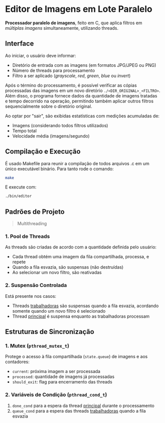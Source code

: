 # Editor de Imagens em Lote Paralelo

**Processador paralelo de imagens**, feito em C, que aplica filtros em _múltiplas imagens_ simultaneamente, utilizando threads. 

## Interface
Ao iniciar, o usuário deve informar:
- Diretório de entrada com as imagens (em formatos JPG/JPEG ou PNG)
- Número de threads para processamento
- Filtro a ser aplicado (_grayscale_, _red_, _green_, _blue_ ou _invert_)

Após o término do processamento, é possível verificar as cópias processadas das imagens em um novo diretório `./<DIR_ORIGINAL>_<FILTRO>`. Além disso, o programa fornece dados da quantidade de imagens tratadas e tempo decorrido na operação, permitindo também aplicar outros filtros sequencialmente sobre o diretório original.

Ao optar por "sair", são exibidas estatísticas com medições acumuladas de:
- Imagens (considerando todos filtros utilizados)
- Tempo total
- Velocidade média (imagens/segundo)


## Compilação e Execução

É usado Makefile para reunir a compilação de todos arquivos .c em um único executável binário. Para tanto rode o comando:

```bash
make
```
E execute com:

```bash
./bin/editor
```


## Padrões de Projeto
> Multithreading

### 1. Pool de Threads

As threads são criadas de acordo com a quantidade definida pelo usuário:
- Cada thread obtém uma imagem da fila compartilhada, processa, e repete
- Quando a fila esvazia, são suspensas (não destruídas)
- Ao selecionar um novo filtro, são reativadas

### 2. Suspensão Controlada

Está presente nos casos:
- Threads <ins>trabalhadoras</ins> são suspensas quando a fila esvazia, acordando somente quando um novo filtro é selecionado
- Thread <ins>principal</ins> é suspensa enquanto as trabalhadoras processam


## Estruturas de Sincronização

### 1. Mutex (`pthread_mutex_t`)

Protege o acesso à fila compartilhada (`state.queue`) de imagens e aos contadores:
- `current`: próxima imagem a ser processada
- `processed`: quantidade de imagens já processadas
- `should_exit`: flag para encerramento das threads

### 2. Variáveis de Condição (`pthread_cond_t`)

1. `done_cond` para a espera da thread <ins>principal</ins> durante o processamento
2. `queue_cond` para a espera das threads <ins>trabalhadoras</ins> quando a fila esvazia
